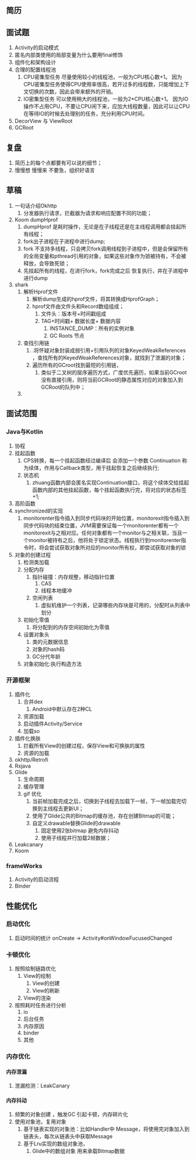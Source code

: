 ## 简历
## 面试题
1. Activity的启动模式
2. 匿名内部类使用的局部变量为什么要用final修饰
3. 组件化和架构设计
4. 合理的配置线程池
	1. CPU密集型任务  尽量使用较小的线程池，一般为CPU核心数+1。  因为CPU密集型任务使得CPU使用率很高，若开过多的线程数，只能增加上下文切换的次数，因此会带来额外的开销。
	2. IO密集型任务  可以使用稍大的线程池，一般为2*CPU核心数+1。  因为IO操作不占用CPU，不要让CPU闲下来，应加大线程数量，因此可以让CPU在等待IO的时候去处理别的任务，充分利用CPU时间。
5. DecorView 与 ViewRoot
6. GCRoot
## 复盘
1.  简历上的每个点都要有可以说的细节；
2. 慢慢想  慢慢来 不要急，组织好语言
## 草稿
1. 一句话介绍Okhttp
	1. 分发器执行请求，拦截器为请求和响应配置不同的功能；
2. Koom dumpHprof
	1. dumpHprof 是耗时操作，无论是在子线程还是在主线程调用都会挂起所有线程；
	2. fork出子进程在子进程中进行dump;
	3. fork 不支持多线程，只会拷贝fork调用线程到子进程中，但是会保留所有的全局变量和pthread引用的对象，如果这些对象作为锁被持有，不会被释放，会导致死锁；
	4. 先挂起所有的线程，在进行fork，fork完成之后 恢复执行，并在子进程中进行dump
3. shark
	1. 解析Hprof文件
		1. 解析dump生成的hprof文件，将其转换成HprofGraph；
		2. hprof文件由文件头和Record数组组成；
			1. 文件头：版本号+时间戳组成
			2. TAG+时间戳+ 数据长度+ 数据内容
				1. INSTANCE_DUMP：所有的实例对象
				2. GC Roots 节点
	2. 查找引用链
		1. .将怀疑对象封装成弱引用+引用队列的对象KeyedWeakReferences ，查找所有的KeyedWeakReferences对象，就找到了泄漏的对象；
		2. 遍历所有的GCroot找到最短的引用链，
			1. 类似于二叉树的层序遍历方式，广度优先遍历，如果当前GCroot没有直接引用，则将当前GCRoot的静态属性对应的对象加入到GCRoot的队列中；
	3. 
## 面试范围
### Java与Kotlin
1. 协程
2. 挂起函数
	1. CPS转换，每一个挂起函数经过编译后 会添加一个参数 Continuation 称为续体，作用与Callback类型，用于挂起恢复之后继续执行;
	2. 状态机
		1. zhuang函数内部会匿名实现Continuation接口，将这个续体交给挂起函数内部的其他挂起函数，每个挂起函数执行完，将对应的状态标签+1;
3. 高阶函数
4. synchronized的实现
	1. monitorenter指令插入到同步代码块的开始位置，monitorexit指令插入到同步代码块的结束位置，JVM需要保证每一个monitorenter都有一个monitorexit与之相对应。任何对象都有一个monitor与之相关联，当且一个monitor被持有之后，他将处于锁定状态。线程执行到monitorenter指令时，将会尝试获取对象所对应的monitor所有权，即尝试获取对象的锁
5. 对象的创建过程
	1.  检测类加载
	2. 分配内存
		1. 指针碰撞：内存规整，移动指针位置
			1. CAS
			2. 线程本地缓冲
		2. 空闲列表
			1. 虚拟机维护一个列表，记录哪些内存块是可用的，分配时从列表中划分
	3. 初始化零值
		1. 将分配到的内存空间初始化为零值
	4. 设置对象头
		1. 类的元数据信息
		2. 对象的hash码
		3. GC分代年龄
	5. 对象初始化:执行构造方法
### 开源框架
1. 插件化
	1. 合并dex
		1. Android中默认存在2种CL 
	2. 资源加载 
	3. 启动插件Activity/Service
	4. 加载so
2. 插件化换肤
	1. 拦截所有View的创建过程，保存View和可换肤的属性 
	2. 资源的加载
3. okhttp/Retrofi
4.  Rxjava
5. Glide
	1. 生命周期
	2. 缓存管理
	3. gif 优化
		1. 当前帧加载完成之后，切换到子线程去加载下一帧，下一帧加载完切换到主线程去更新UI；
		2. 使用了Glide公共的Bitmap的缓存池，存在创建Bitmap的可能；
		3. 自定义drawable替换Glide的drawable
			1. 固定使用2张bitmap 避免内存抖动
			2. 使用子线程并行加载2帧数据；
6. Leakcanary
7. Koom
### frameWorks
1. Activity的启动流程
2. Binder
## 性能优化
### 启动优化
1. 启动时间的统计  onCreate -> Activity#onWindowFucusedChanged
### 卡顿优化
1. 按照绘制链路优化
	1. View的绘制
		1. View的创建
		2. View的刷新
	2. View的渲染
2. 按照耗时任务进行分析
	1. io
	2. 后台任务
	3. 内存原因
	4. binder
	5. 其他
### 内存优化
#### 内存泄漏
1. 泄漏检测：LeakCanary
#### 内存抖动
1. 频繁的对象创建 ，触发GC 引起卡顿，内存碎片化
2.  使用对象池，复用对象
	1. 基于链表实现的对象池：比如Handler中 Message，将使用完对象加入到链表头，每次从链表头中获取Message
	2. 基于Lru实现的数组对象池，
		1. Glide中的数组对象 用来承载Bitmap数据